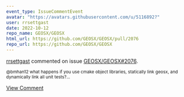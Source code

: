 ```yaml
---
event_type: IssueCommentEvent
avatar: "https://avatars.githubusercontent.com/u/5116892?"
user: rrsettgast
date: 2022-10-12
repo_name: GEOSX/GEOSX
html_url: https://github.com/GEOSX/GEOSX/pull/2076
repo_url: https://github.com/GEOSX/GEOSX
---
```


<a href='https://github.com/rrsettgast' target='_blank'>rrsettgast</a> commented on issue <a href='https://github.com/GEOSX/GEOSX/pull/2076' target='_blank'>GEOSX/GEOSX#2076</a>.

<small>@bmhan12 what happens if you use cmake object libraries, statically link geosx, and dynamically link all unit tests?...</small>

<a href='https://github.com/GEOSX/GEOSX/pull/2076' target='_blank'>View Comment</a>